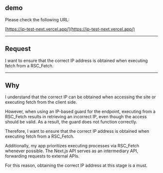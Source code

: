 ## demo

Please check the following URL:

[https://ip-test-next.vercel.app/](https://ip-test-next.vercel.app/)

---

## Request

I want to ensure that the correct IP address is obtained when executing fetch from a RSC_Fetch.

---

## Why

I understand that the correct IP can be obtained when accessing the site or executing fetch from the client side.

However, when using an IP-based guard for the endpoint, executing from a RSC_Fetch results in retrieving an incorrect IP, even though the access should be valid.
As a result, the guard does not function correctly.

Therefore, I want to ensure that the correct IP address is obtained when executing fetch from a RSC_Fetch.

Additionally, my app prioritizes executing processes via RSC_Fetch whenever possible. The Next.js API serves as an intermediary API, forwarding requests to external APIs.

For this reason, obtaining the correct IP address at this stage is a must.
